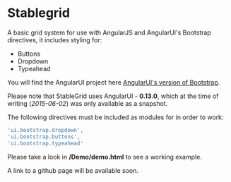 # Stablegrid

A basic grid system for use with AngularJS and AngularUI's Bootstrap directives, it includes styling for:

* Buttons
* Dropdown
* Typeahead

You will find the AngularUI project here [AngularUI's version of Bootstrap](https://angular-ui.github.io/#ui-bootstrap).

Please note that StableGrid uses AngularUI - **0.13.0**, which at the time of writing (_2015-06-02_) was only available as a snapshot.

The following directives must be included as modules for in order to work:

```javascript
'ui.bootstrap.dropdown',
'ui.bootstrap.buttons',
'ui.bootstrap.typeahead'
```

Please take a look in **/Demo/demo.html** to see a working example.

A link to a github page will be available soon.
